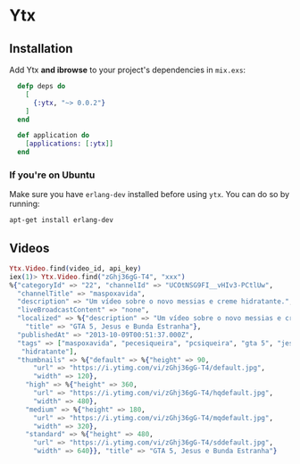 Ytx
===

## Installation

Add Ytx **and ibrowse** to your project's dependencies in `mix.exs`:

```elixir
  defp deps do
    [
      {:ytx, "~> 0.0.2"}
    ]
  end

  def application do
    [applications: [:ytx]]
  end
```

### If you're on Ubuntu
Make sure you have `erlang-dev` installed before using `ytx`.
You can do so by running:
```sh
apt-get install erlang-dev
```

## Videos
```elixir
Ytx.Video.find(video_id, api_key)
iex(1)> Ytx.Video.find("zGhj36gG-T4", "xxx")
%{"categoryId" => "22", "channelId" => "UCOtNSG9FI__vHIv3-PCtlUw",
  "channelTitle" => "maspoxavida",
  "description" => "Um vídeo sobre o novo messias e creme hidratante.",
  "liveBroadcastContent" => "none",
  "localized" => %{"description" => "Um vídeo sobre o novo messias e creme hidratante.",
    "title" => "GTA 5, Jesus e Bunda Estranha"},
  "publishedAt" => "2013-10-09T00:51:37.000Z",
  "tags" => ["maspoxavida", "pecesiqueira", "pcsiqueira", "gta 5", "jesus",
   "hidratante"],
  "thumbnails" => %{"default" => %{"height" => 90,
      "url" => "https://i.ytimg.com/vi/zGhj36gG-T4/default.jpg",
      "width" => 120},
    "high" => %{"height" => 360,
      "url" => "https://i.ytimg.com/vi/zGhj36gG-T4/hqdefault.jpg",
      "width" => 480},
    "medium" => %{"height" => 180,
      "url" => "https://i.ytimg.com/vi/zGhj36gG-T4/mqdefault.jpg",
      "width" => 320},
    "standard" => %{"height" => 480,
      "url" => "https://i.ytimg.com/vi/zGhj36gG-T4/sddefault.jpg",
      "width" => 640}}, "title" => "GTA 5, Jesus e Bunda Estranha"}
```
